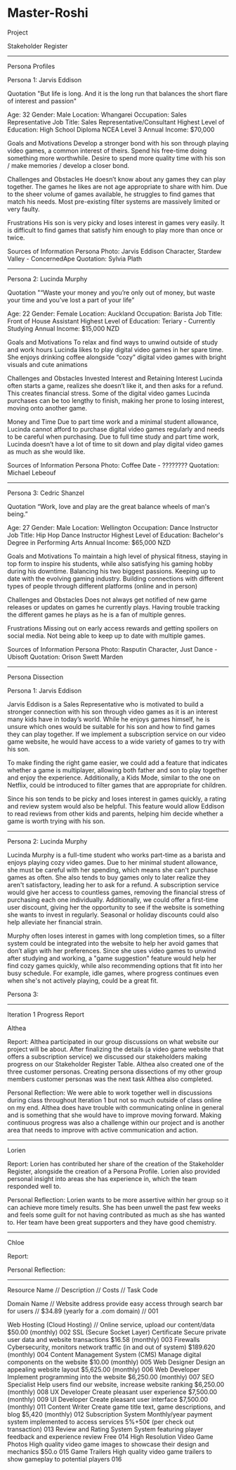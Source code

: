# Master-Roshi
Project

Stakeholder Register



------------------------------------------------------------------------

Persona Profiles

Persona 1: Jarvis Eddison

Quotation
"But life is long. And it is the long run that balances the short flare of interest and passion"

Age: 32
Gender: Male
Location: Whangarei
Occupation: Sales Representative
Job Title: Sales Representative/Consultant
Highest Level of Education: High School Diploma NCEA Level 3
Annual Income: $70,000

Goals and Motivations
Develop a stronger bond with his son through playing video games, a common interest of theirs.
Spend his free-time doing something more worthwhile.
Desire to spend more quality time with his son / make memories / develop a closer bond.

Challenges and Obstacles
He doesn’t know about any games they can play together. 
The games he likes are not age appropriate to share with him.
Due to the sheer volume of games available, he struggles to find games that match his needs.
Most pre-existing filter systems are massively limited or very faulty.

Frustrations
His son is very picky and loses interest in games very easily. It is difficult to find games that satisfy him enough to play more than once or twice.

Sources of Information
Persona Photo: Jarvis Eddison Character, Stardew Valley - ConcernedApe
Quotation: Sylvia Plath

------------------------------------

Persona 2: Lucinda Murphy

Quotation
"“Waste your money and you’re only out of money, but waste your time and you’ve lost a part of your life”

Age: 22
Gender: Female
Location: Auckland
Occupation: Barista
Job Title: Front of House Assistant
Highest Level of Education: Teriary - Currently Studying
Annual Income: $15,000 NZD 

Goals and Motivations
To relax and find ways to unwind outside of study and work hours
Lucinda likes to play digital video games in her spare time.
She enjoys drinking coffee alongside “cozy” digital video games with bright visuals and cute animations

Challenges and Obstacles
Invested Interest and Retaining Interest
Lucinda often starts a game, realizes she doesn’t like it, and then asks for a refund. This creates financial stress.
Some of the digital video games Lucinda purchases can be too lengthy to finish, making her prone to losing interest, moving onto another game.

Money and Time
Due to part time work and a minimal student allowance, Lucinda cannot afford to purchase digital video games regularly and needs to be careful when purchasing.
Due to full time study and part time work, Lucinda doesn’t have a lot of time to sit down and play digital video games as much as she would like.

Sources of Information
Persona Photo: Coffee Date - ????????
Quotation: Michael Lebeouf

------------------------------------

Persona 3: Cedric Shanzel

Quotation
“Work, love and play are the great balance wheels of man's being.”

Age: 27
Gender: Male
Location: Wellington
Occupation: Dance Instructor
Job Title: Hip Hop Dance Instructor
Highest Level of Education: Bachelor's Degree in Performing Arts
Annual Income: $65,000 NZD

Goals and Motivations
To maintain a high level of physical fitness, staying in top form to inspire his students, while also satisfying his gaming hobby during his downtime.
Balancing his two biggest passions.
Keeping up to date with the evolving gaming industry.
Building connections with different types of people through different platforms (online and in person)

Challenges and Obstacles
Does not always get notified of new game releases or updates on games he currently plays.
Having trouble tracking the different games he plays as he is a fan of multiple genres.

Frustrations
Missing out on early access rewards and getting spoilers on social media. 
Not being able to keep up to date with multiple games.

Sources of Information
Persona Photo: Rasputin Character, Just Dance - Ubisoft
Quotation: Orison Swett Marden

------------------------------------------------------------------------

Persona Dissection

Persona 1: Jarvis Eddison

Jarvis Eddison is a Sales Representative who is motivated to build a stronger connection with his son through video games as it is an interest many kids have in today’s world. While he enjoys games himself, he is unsure which ones would be suitable for his son and how to find games they can play together. If we implement a subscription service on our video game website, he would have access to a wide variety of games to try with his son.

To make finding the right game easier, we could add a feature that indicates whether a game is multiplayer, allowing both father and son to play together and enjoy the experience. Additionally, a Kids Mode, similar to the one on Netflix, could be introduced to filter games that are appropriate for children.

Since his son tends to be picky and loses interest in games quickly, a rating and review system would also be helpful. This feature would allow Eddison to read reviews from other kids and parents, helping him decide whether a game is worth trying with his son.

------------------------------------

Persona 2: Lucinda Murphy

Lucinda Murphy is a full-time student who works part-time as a barista and enjoys playing cozy video games. Due to her minimal student allowance, she must be careful with her spending, which means she can't purchase games as often. She also tends to buy games only to later realize they aren't satisfactory, leading her to ask for a refund. A subscription service would give her access to countless games, removing the financial stress of purchasing each one individually. Additionally, we could offer a first-time user discount, giving her the opportunity to see if the website is something she wants to invest in regularly. Seasonal or holiday discounts could also help alleviate her financial strain.

Murphy often loses interest in games with long completion times, so a filter system could be integrated into the website to help her avoid games that don’t align with her preferences. Since she uses video games to unwind after studying and working, a "game suggestion" feature would help her find cozy games quickly, while also recommending options that fit into her busy schedule. For example, idle games, where progress continues even when she's not actively playing, could be a great fit.
 

Persona 3: 


------------------------------------------------------------------------

Iteration 1 Progress Report

Althea

Report: Althea participated in our group discussions on what website our project will be about. After finalizing the details (a video game website that offers a subscription service) we discussed our stakeholders making progress on our Stakeholder Register Table. Althea also created one of the three customer personas. Creating persona dissections of my other group members customer personas was the next task Althea also completed.

Personal Reflection: We were able to work together well in discussions during class throughout Iteration 1 but not so much outside of class online on my end. Althea does have trouble with communicating online in general and is something that she would have to improve moving forward. Making continuous progress was also a challenge within our project and is another area that needs to improve with active communication and action.

------------------------------------

Lorien

Report: Lorien has contributed her share of the creation of the Stakeholder Register, alongside the creation of a Persona Profile. Lorien also provided personal insight into areas she has experience in, which the team responded well to.

Personal Reflection: Lorien wants to be more assertive within her group so it can achieve more timely results. She has been unwell the past few weeks and feels some guilt for not having contributed as much as she has wanted to. Her team have been great supporters and they have good chemistry.

------------------------------------

Chloe

Report:

Personal Reflection:

------------------------------------------------------------------------

Resource Name // Description // Costs // Task Code

Domain Name // Website address provide easy access through search bar for users // $34.89 (yearly for a .com domain) // 001

Web Hosting (Cloud Hosting)	// Online service, upload our content/data  	$50.00 (monthly)	002
SSL (Secure Socket Layer) Certificate	Secure private user data and website transactions	$16.58 (monthly)	003
Firewalls	Cybersecurity, monitors network traffic (in and out of system)	$189.620 (monthly)	004
Content Management System (CMS) 	Manage digital components on the website	$10.00 (monthly)	005
 Web Designer	Design an appealing website layout 	$5,625.00 (monthly)	006
Web Developer	Implement programming into the website	$6,250.00 (monthly)	007
SEO Specialist	Help users find our website, increase website ranking	$6,250.00 (monthly)	008
UX Developer	Create pleasant user experience 	$7,500.00 (monthly)	009
UI Developer	Create pleasant user interface	$7,500.00 (monthly)	011
Content Writer	Create game title text, game descriptions, and blog	$5,420 (monthly)	012
Subscription System	Monthly/year payment system implemented to access services 	5%+50¢
(per check out transaction) 	013
Review and Rating System	System featuring player feedback and experience review	Free	014
High Resolution Video Game Photos	High quality video game images to showcase their design and mechanics	$50.o	015
Game Trailers	High quality video game trailers to show gameplay to potential players		016
